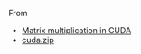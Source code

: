 From
- [Matrix multiplication in CUDA](http://www.es.ele.tue.nl/~mwijtvliet/5KK73/?page=mmcuda)
- [cuda.zip](http://www.es.ele.tue.nl/~mwijtvliet/5KK73/downloads/cuda.zip)
